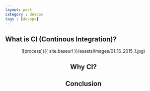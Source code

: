 ```yaml
---
layout: post
category : devops
tags : [devops]
---
```


## What is CI (Continous Integration)?
<center>![process]({{ site.baseurl }}/assets/images/01_16_2015_1.jpg)<center>

## Why CI?

## Conclusion




